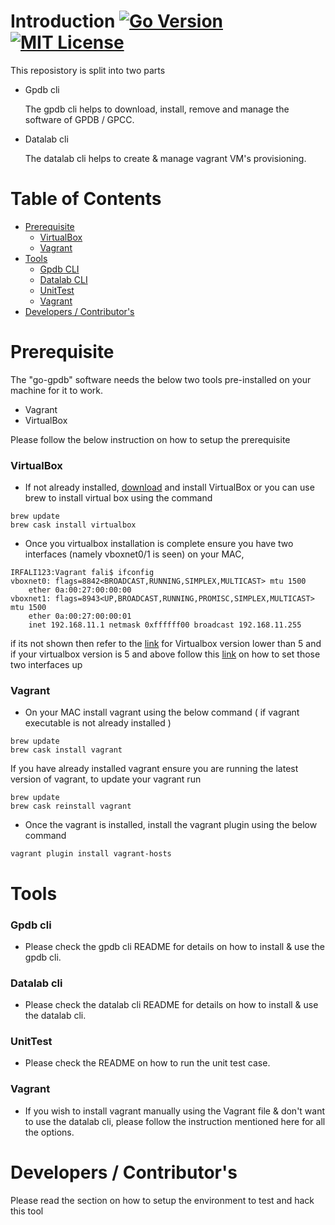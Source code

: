 # Introduction [![Go Version](https://img.shields.io/badge/go-v1.11.1-green.svg?style=flat-square)](https://golang.org/dl/) [![MIT License](https://img.shields.io/badge/License-MIT-red.svg?style=flat-square)](https://github.com/ielizaga/piv-go-gpdb/blob/master/LICENSE)

This reposistory is split into two parts

+ Gpdb cli 

    The gpdb cli helps to download, install, remove and manage the software of GPDB / GPCC.

+ Datalab cli
    
    The datalab cli helps to create & manage vagrant VM's provisioning.
    
Table of Contents
=================

   * [Prerequisite](#prerequisite)
        * [VirtualBox](#virtualbox)
        * [Vagrant](#vagrant)
   * [Tools](#tools)
        * [Gpdb CLI](#gpdb-cli)
        * [Datalab CLI](#datalab-cli)
        * [UnitTest](#unittest)
        * [Vagrant](#vagrant-1)
   * [Developers / Contributor's](#developers--contributors) 

# Prerequisite

The "go-gpdb" software needs the below two tools pre-installed on your machine for it to work.

+ Vagrant
+ VirtualBox

Please follow the below instruction on how to setup the prerequisite

### VirtualBox

+ If not already installed, [download](http://download.virtualbox.org/virtualbox/5.1.22/VirtualBox-5.1.22-115126-OSX.dmg) and install VirtualBox or you can use brew to install virtual box using the command

```
brew update
brew cask install virtualbox
```

+ Once you virtualbox installation is complete ensure you have two interfaces (namely vboxnet0/1 is seen) on your MAC,

```
IRFALI123:Vagrant fali$ ifconfig
vboxnet0: flags=8842<BROADCAST,RUNNING,SIMPLEX,MULTICAST> mtu 1500
	ether 0a:00:27:00:00:00
vboxnet1: flags=8943<UP,BROADCAST,RUNNING,PROMISC,SIMPLEX,MULTICAST> mtu 1500
	ether 0a:00:27:00:00:01
	inet 192.168.11.1 netmask 0xffffff00 broadcast 192.168.11.255
```

if its not shown then refer to the [link](http://islandora.ca/content/fixing-missing-vboxnet0) for Virtualbox version lower than 5 and if your virtualbox version is 5 and above follow this [link](https://luppeng.wordpress.com/2017/07/17/enabling-virtualbox-host-only-adapter-on-mac-os-x/) on how to set those two interfaces up

### Vagrant

+ On your MAC install vagrant using the below command ( if vagrant executable is not already installed )

```
brew update
brew cask install vagrant
```

If you have already installed vagrant ensure you are running the latest version of vagrant, to update your vagrant run

```
brew update
brew cask reinstall vagrant
```

+ Once the vagrant is installed, install the vagrant plugin using the below command

```
vagrant plugin install vagrant-hosts
```

# Tools
 
### Gpdb cli

+ Please check the gpdb cli README for details on how to install & use the gpdb cli.

### Datalab cli

+ Please check the datalab cli README for details on how to install & use the datalab cli.

### UnitTest

+ Please check the README on how to run the unit test case.

### Vagrant 

+ If you wish to install vagrant manually using the Vagrant file & don't want to use the datalab cli, please follow the instruction mentioned here for all the options.

# Developers / Contributor's

Please read the section on how to setup the environment to test and hack this tool